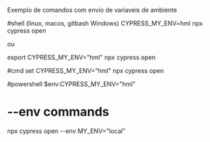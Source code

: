 Exemplo de comandos com envio de variaveis de ambiente

#shell (linux, macos, gitbash Windows) 
CYPRESS_MY_ENV=hml 
npx cypress open

ou

export CYPRESS_MY_ENV="hml" 
npx cypress open

#cmd 
set CYPRESS_MY_ENV="hml" 
npx cypress open

#powershell 
$env:CYPRESS_MY_ENV="hml"

# --env commands
npx cypress open --env MY_ENV="local"
